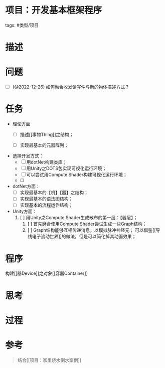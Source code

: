 # 项目：开发基本框架程序




tags:  #类型/项目 

# 描述



# 问题

- [ ] (@2022-12-26) 如何融合收发读写件与新的物体描述方式？


# 任务


- 理论方面
	- [ ] 描述[[事物Thing]]之结构；
	- [ ] 实现最基本的元器阵列；


- 选择开发方式：
	- [ ] 用dotNet构建类库；
	- [ ] 用Unity之DOTS包实现可视化运行环境；
	- [ ] 可以尝试用Compute Shader构建可视化运行环境；
	- [ ] 

- dotNet方面：
	- [ ] 实现最基本的【机】【器】之结构；
	- [ ] 实现最基本的语法图结构；
	- [ ] 实现基本的流程运作结构；

- Unity方面：
	1. [ ] 用Unity之Compute Shader生成散布的第一层：【器层】；
		1. [ ] 首先磨合使用Compute Shader尝试生成一些Graph结构；
		2. [ ] Graph结构能够互相传递消息，以模拟脉冲神经元；
		       可以借鉴[[导线电子流动世界]]的做法，但是可以简化掉其动画效果；





# 程序


构建[[器Device]]之对象[[容器Container]]




# 思考





# 过程


# 参考


> 结合[[项目：家里烧水倒水案例]]

